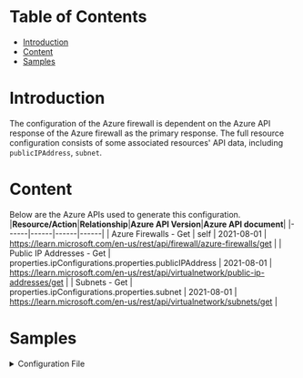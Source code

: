 # Table of Contents
- [Introduction](#introduction)
- [Content](#content)
- [Samples](#sample)

# Introduction <a name="introduction"></a>
The configuration of the Azure firewall is dependent on the Azure API response of the Azure firewall as the primary response. The full resource configuration consists of some associated resources' API data, including `publicIPAddress`, `subnet`.

# Content <a name="content"></a>
Below are the Azure APIs used to generate this configuration.
|**Resource/Action**|**Relationship**|**Azure API Version**|**Azure API document**|
|------|------|------|------|
| Azure Firewalls - Get | self | 2021-08-01 | https://learn.microsoft.com/en-us/rest/api/firewall/azure-firewalls/get | 
| Public IP Addresses - Get | properties.ipConfigurations.properties.publicIPAddress | 2021-08-01 | https://learn.microsoft.com/en-us/rest/api/virtualnetwork/public-ip-addresses/get | 
| Subnets - Get | properties.ipConfigurations.properties.subnet | 2021-08-01 | https://learn.microsoft.com/en-us/rest/api/virtualnetwork/subnets/get | 


# Samples <a name="sample"></a>
<details><summary>Configuration File</summary>

```json
{
    "netbrainNotes": "This config file is generated via API",
    "netbrainHostName": "Spoke-3-Firewall(<ResourceGroup>)(<Subscription_ID_Prefix>)(AzureFirewall)",
    "name": "Spoke-3-Firewall",
    "id": "/subscriptions/xxxxxxxx-xxxx-xxxx-xxxx-xxxxxxxx/resourceGroups/US-West-RG/providers/Microsoft.Network/azureFirewalls/Spoke-3-Firewall",
    "etag": "W/\"00000000-0000-0000-0000-000000000000\"",
    "type": "Microsoft.Network/azureFirewalls",
    "location": "westus",
    "properties": {
        "provisioningState": "Succeeded",
        "sku": {
            "name": "AZFW_VNet",
            "tier": "Standard"
        },
        "threatIntelMode": "Alert",
        "additionalProperties": {},
        "ipConfigurations": [
            {
                "name": "Spoke-3-Firewall",
                "id": "/subscriptions/xxxxxxxx-xxxx-xxxx-xxxx-xxxxxxxx/resourceGroups/US-West-RG/providers/Microsoft.Network/azureFirewalls/Spoke-3-Firewall/azureFirewallIpConfigurations/Spoke-3-Firewall",
                "etag": "W/\"00000000-0000-0000-0000-000000000000\"",
                "type": "Microsoft.Network/azureFirewalls/azureFirewallIpConfigurations",
                "properties": {
                    "provisioningState": "Succeeded",
                    "privateIPAddress": "172.17.16.68",
                    "privateIPAllocationMethod": "Dynamic",
                    # Public IP Addresses: https://learn.microsoft.com/en-us/rest/api/virtualnetwork/public-ip-addresses/get
                    "publicIPAddress": {
                        "name": "Spoke-3-Firewall",
                        "id": "/subscriptions/xxxxxxxx-xxxx-xxxx-xxxx-xxxxxxxx/resourceGroups/US-West-RG/providers/Microsoft.Network/publicIPAddresses/Spoke-3-Firewall",
                        "etag": "W/\"00000000-0000-0000-0000-000000000000\"",
                        "location": "westus",
                        "tags": {},
                        "properties": {
                            "provisioningState": "Succeeded",
                            "resourceGuid": "00000000-0000-0000-0000-000000000000",
                            "ipAddress": "40.85.154.247",
                            "publicIPAddressVersion": "IPv4",
                            "publicIPAllocationMethod": "Static",
                            "idleTimeoutInMinutes": 4,
                            "ipTags": [],
                            "ipConfiguration": {
                                "id": "/subscriptions/xxxxxxxx-xxxx-xxxx-xxxx-xxxxxxxx/resourceGroups/US-West-RG/providers/Microsoft.Network/azureFirewalls/Spoke-3-Firewall/azureFirewallIpConfigurations/Spoke-3-Firewall"
                            }
                        },
                        "type": "Microsoft.Network/publicIPAddresses",
                        "sku": {
                            "name": "Standard",
                            "tier": "Regional"
                        }
                    },
                    # Subnets: https://learn.microsoft.com/en-us/rest/api/virtualnetwork/subnets/get
                    "subnet": {
                        "name": "AzureFirewallSubnet",
                        "id": "/subscriptions/xxxxxxxx-xxxx-xxxx-xxxx-xxxxxxxx/resourceGroups/US-West-RG/providers/Microsoft.Network/virtualNetworks/Spoke-VNET3/subnets/AzureFirewallSubnet",
                        "etag": "W/\"00000000-0000-0000-0000-000000000000\"",
                        "properties": {
                            "provisioningState": "Succeeded",
                            "addressPrefix": "172.17.16.64/26",
                            "ipConfigurations": [
                                {
                                    "id": "/subscriptions/xxxxxxxx-xxxx-xxxx-xxxx-xxxxxxxx/resourceGroups/US-West-RG/providers/Microsoft.Network/azureFirewalls/Spoke-3-Firewall/azureFirewallIpConfigurations/Spoke-3-Firewall"
                                }
                            ],
                            "serviceEndpoints": [
                                {
                                    "provisioningState": "Succeeded",
                                    "service": "Microsoft.Storage",
                                    "locations": [
                                        "westus",
                                        "eastus"
                                    ]
                                }
                            ],
                            "delegations": [],
                            "privateEndpointNetworkPolicies": "Enabled",
                            "privateLinkServiceNetworkPolicies": "Enabled"
                        },
                        "type": "Microsoft.Network/virtualNetworks/subnets"
                    }
                }
            }
        ],
        "networkRuleCollections": [],
        "applicationRuleCollections": [],
        "natRuleCollections": [],
        "firewallPolicy": {
            "id": "/subscriptions/xxxxxxxx-xxxx-xxxx-xxxx-xxxxxxxx/resourcegroups/US-West-RG/providers/Microsoft.Network/firewallPolicies/AzurePathTest-FW"
        }
    }
}
```

</details>
<br />